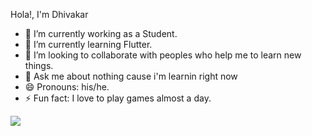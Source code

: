 Hola!, I'm Dhivakar

- 🔭 I’m currently working as a Student.
- 🌱 I’m currently learning Flutter.
- 👯 I’m looking to collaborate with peoples who help me to learn new things.
- 💬 Ask me about nothing cause i'm learnin right now
- 😄 Pronouns: his/he.
- ⚡ Fun fact: I love to play games almost a day.

<img src="https://github-readme-stats.vercel.app/api?username=dhivakar04&&show_icons=true&title_color=ffffff&icon_color=bb2acf&text_color=daf7dc&bg_color=151515">

